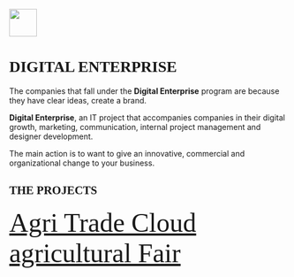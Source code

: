 <a href="https://www.linkedin.com/in/marco-d-adamo/"><img src="http://www.ecotrade.bio/public/images/logo-footer-in.png" width="50" height="50"></a>

# <font face="calibri"> DIGITAL ENTERPRISE </font>
The companies that fall under the **Digital Enterprise** program are because they have clear ideas, create a brand.

**Digital Enterprise**, an IT project that accompanies companies in their digital growth, marketing, communication, internal project management and designer development.

The main action is to want to give an innovative, commercial and organizational change to your business.

## <font face="calibri"> THE PROJECTS </font>
<font face="calibri" size="8"> <a href="https://marcodadamo.github.io/pages/agritradecloudagriculturalfair.html">Agri Trade Cloud agricultural Fair</a> </font>
